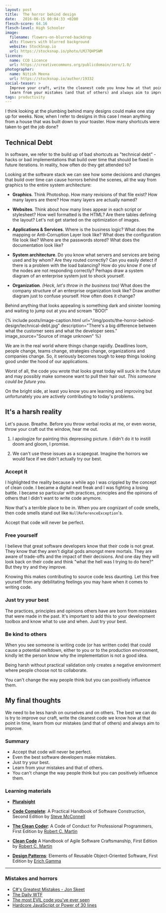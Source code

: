 ```yaml
---
layout: post
title:  The horror behind design
date:   2016-06-15 00:04:33 +0200
flesch-score: 64.16
flesch-level: High Schooler
image:
  filename: flowers-on-blurred-backdrop
  alt: Flowers with blurred background
  website: StockSnap.io
  url: https://stocksnap.io/photo/LMJ7QHPSWM
licence:
  name: CCO Licence
  url: https://creativecommons.org/publicdomain/zero/1.0/
photographer:
  name: Nitish Meena
  url: https://stocksnap.io/author/19332
social-teaser: >
  Improve your craft, write the cleanest code you know how at that point in time,
  learn from your mistakes (and that of others) and always aim to improve.
tags: productivity
---
```


I think looking at the plumbing behind many designs could make one stay up for
weeks. Now, when I refer to designs in this case I mean anything from a house
that was built down to your toaster. How many shortcuts were taken to get
the job done?

## Technical Debt
In software, we refer to the build up of bad shortcuts as "technical debt" -
hacks or bad implementations that build over time that should be fixed in
future iterations. In reality, how often do they get attended to?

Looking at the software stack we can see how some decisions and changes that
build over time can cause horrors behind the scenes, all the way from graphics to the
entire system architecture:

* **Graphics**. Think Photoshop. How many revisions of that file exist? How many
  layers are there? How many layers are actually named?

* **Websites**. Think about how many lines appear in each script or stylesheet?
  How well formatted is the HTML? Are there tables defining the layout?
  Let's not get started on the optimization of images.

* **Applications & Services**. Where is the business logic? What does the mapping
  or Anti-Corruption Layer look like? What does the configuration file look
  like? Where are the passwords stored? What does the documentation look like?

* **System architecture**. Do you know what servers and services are being used
  and by whom? Are they routed correctly? Can you easily detect if there is a
  problem with the load balancing? How do you know if one of the nodes are not
  responding correctly? Perhaps draw a system diagram of an enterprise system
  just to shock yourself.

* **Organization**. *(Heck, let's throw in the business too)* What does the
  company structure of an enterprise organization look like? Draw another
  diagram just to confuse yourself. How often does it change?

Behind anything that looks appealing is something dark and sinister looming and
waiting to jump out at you and scream "BOO!"

{% include posts/image-caption.html
   url="/img/posts/the-horror-behind-design/technical-debt.jpg"
   description="There's a big difference between what the customer sees and what the developer sees."
   image_source="Source of image unknown"
%}

We are in the real world where things change rapidly. Deadlines loom,
people change, teams change, strategies change, organizations
and companies change. So, it seriously becomes tough to keep things looking
good under the hood of our applications.

Worst of all, the code you wrote that looks great today will suck in the
future and may possibly make someone want to pull their hair out. *This someone
could be future you.*

On the bright side, at least you know you are learning and improving but
unfortunately you are actively contributing to today's problems.

## It's a harsh reality
Let's pause. Breathe. Before you throw verbal rocks at me, or even worse, throw
your craft out the window, hear me out.

1. I apologize for painting this depressing picture. I didn't do it
   to instill doom and gloom, I promise.

2. We can't use these issues as a scapegoat. Imagine the horrors we would face if
   we didn't actually try our best.

### Accept it
I highlighted the reality because a while ago I was crippled by the concept of
clean code. I became a digital neat freak and I was fighting a losing battle.
I became so particular with practices, principles and the opinions of others
that I didn't want to write code anymore.

Now that's a terrible place to be in. When you are cognizant of code smells,
then code smells stand out like `NullReferenceException`'s.

Accept that code will never be perfect.

### Free yourself
I believe that great software developers know that their code is not great.
They know that they aren't digital gods amongst mere mortals. They are aware
of trade-offs and the impact of their decisions. And one day they will look
back on their code and think "what the hell was I trying to do here?"
But they try and they improve.

Knowing this makes contributing to source code less daunting. Let this free
yourself from any debilitating feelings you may have when it comes to writing
code.

### Just try your best
The practices, principles and opinions others have are born from mistakes that
were made in the past. It's important to add this to your development toolbox
and know what to use and when. Just try your best.

### Be kind to others
When you see someone is writing code (or has written code) that could cause a potential meltdown,
either to you or to the production environment, kindly let the person know
why the implementation is not a good idea.

Being harsh without practical validation only creates a negative environment
where people choose not to collaborate.

You can't change the way people think but you can positively influence them.

## My final thoughts
We need to be less harsh on ourselves and on others. The best we can do is try
to improve our craft, write the cleanest code we know how at that point in time,
learn from our mistakes (and that of others) and always aim to improve.

### Summary
* Accept that code will never be perfect.
* Even the best software developers make mistakes.
* Just try your best.
* Learn from your mistakes and that of others.
* You can't change the way people think but you can positively influence them.

### Learning materials
* [**Pluralsight**](https://www.pluralsight.com/)

* [**Code Complete**](https://www.amazon.com/Code-Complete-Practical-Handbook-Construction/dp/0735619670/):
  A Practical Handbook of Software Construction, Second Edition by
  [Steve McConnell](http://www.amazon.com/Steve-McConnell/e/B000APETRK/)

* [**The Clean Coder**](https://www.amazon.com/Clean-Coder-Conduct-Professional-Programmers/dp/0137081073/):
  A Code of Conduct for Professional Programmers, First Edition by
  [Robert C. Martin](http://www.amazon.com/Robert-C.-Martin/e/B000APG87E/)

* [**Clean Code**](https://www.amazon.com/Clean-Code-Handbook-Software-Craftsmanship/dp/0132350882/)
  A Handbook of Agile Software Craftsmanship, First Edition by
  [Robert C. Martin](http://www.amazon.com/Robert-C.-Martin/e/B000APG87E/)

* [**Design Patterns**](https://www.amazon.com/Design-Patterns-Elements-Reusable-Object-Oriented/dp/0201633612):
  Elements of Reusable Object-Oriented Software, First Edition by
  [Erich Gamma](http://www.amazon.com/Erich-Gamma/e/B000AQ3QWI/)

---

### Mistakes and horrors
* [C#'s Greatest Mistakes - Jon Skeet](https://vimeo.com/17151234)
* [The Daily WTF](http://thedailywtf.com/)
* [The most EVIL code you've ever seen](http://stackoverflow.com/questions/434414/what-is-the-most-evil-code-you-have-ever-seen-in-a-production-enterprise-environ)
* [Hardcore JavaScript or Power of 30 lines](http://ipestov.com/hardcore-javascript-or-power-of-30-lines/)
